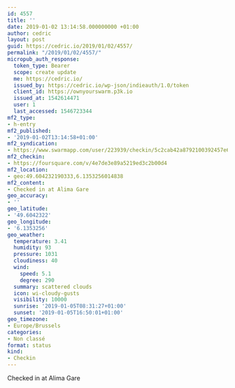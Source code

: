 ```yaml
---
id: 4557
title: ''
date: 2019-01-02 13:14:58.000000000 +01:00
author: cedric
layout: post
guid: https://cedric.io/2019/01/02/4557/
permalink: "/2019/01/02/4557/"
micropub_auth_response:
  token_type: Bearer
  scope: create update
  me: https://cedric.io/
  issued_by: https://cedric.io/wp-json/indieauth/1.0/token
  client_id: https://ownyourswarm.p3k.io
  issued_at: 1542614471
  user: 1
  last_accessed: 1546723344
mf2_type:
- h-entry
mf2_published:
- '2019-01-02T13:14:58+01:00'
mf2_syndication:
- https://www.swarmapp.com/user/223939/checkin/5c2cab42a8792100392457e6
mf2_checkin:
- https://foursquare.com/v/4e7de3e89a5219ed3c2b00d4
mf2_location:
- geo:49.604232190333,6.1353256014838
mf2_content:
- Checked in at Alima Gare
geo_accuracy:
- ''
geo_latitude:
- '49.6042322'
geo_longitude:
- '6.1353256'
geo_weather:
  temperature: 3.41
  humidity: 93
  pressure: 1031
  cloudiness: 40
  wind:
    speed: 5.1
    degree: 290
  summary: scattered clouds
  icon: wi-cloudy-gusts
  visibility: 10000
  sunrise: '2019-01-05T08:31:27+01:00'
  sunset: '2019-01-05T16:50:01+01:00'
geo_timezone:
- Europe/Brussels
categories:
- Non classé
format: status
kind:
- Checkin
---
```

Checked in at Alima Gare